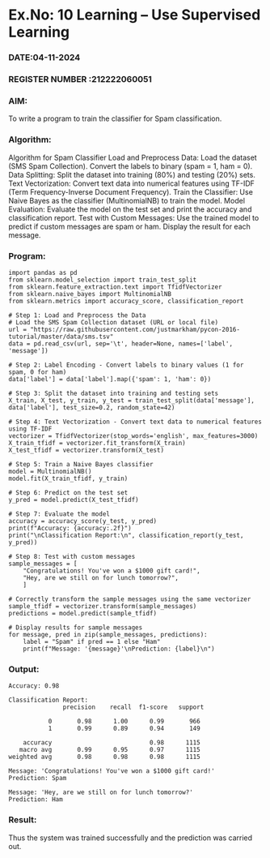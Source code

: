 # Ex.No: 10 Learning – Use Supervised Learning  
### DATE:04-11-2024                                                                            
### REGISTER NUMBER :212222060051
### AIM: 
To write a program to train the classifier for Spam classification.
###  Algorithm:
Algorithm for Spam Classifier
Load and Preprocess Data:
Load the dataset (SMS Spam Collection).
Convert the labels to binary (spam = 1, ham = 0).
Data Splitting:
Split the dataset into training (80%) and testing (20%) sets.
Text Vectorization:
Convert text data into numerical features using TF-IDF (Term Frequency-Inverse Document Frequency).
Train the Classifier:
Use Naive Bayes as the classifier (MultinomialNB) to train the model.
Model Evaluation:
Evaluate the model on the test set and print the accuracy and classification report.
Test with Custom Messages:
Use the trained model to predict if custom messages are spam or ham.
Display the result for each message.

### Program:
```
import pandas as pd
from sklearn.model_selection import train_test_split
from sklearn.feature_extraction.text import TfidfVectorizer
from sklearn.naive_bayes import MultinomialNB
from sklearn.metrics import accuracy_score, classification_report

# Step 1: Load and Preprocess the Data
# Load the SMS Spam Collection dataset (URL or local file)
url = "https://raw.githubusercontent.com/justmarkham/pycon-2016-tutorial/master/data/sms.tsv"
data = pd.read_csv(url, sep='\t', header=None, names=['label', 'message'])

# Step 2: Label Encoding - Convert labels to binary values (1 for spam, 0 for ham)
data['label'] = data['label'].map({'spam': 1, 'ham': 0})

# Step 3: Split the dataset into training and testing sets
X_train, X_test, y_train, y_test = train_test_split(data['message'], data['label'], test_size=0.2, random_state=42)

# Step 4: Text Vectorization - Convert text data to numerical features using TF-IDF
vectorizer = TfidfVectorizer(stop_words='english', max_features=3000)
X_train_tfidf = vectorizer.fit_transform(X_train)
X_test_tfidf = vectorizer.transform(X_test)

# Step 5: Train a Naive Bayes classifier
model = MultinomialNB()
model.fit(X_train_tfidf, y_train)

# Step 6: Predict on the test set
y_pred = model.predict(X_test_tfidf)

# Step 7: Evaluate the model
accuracy = accuracy_score(y_test, y_pred)
print(f"Accuracy: {accuracy:.2f}")
print("\nClassification Report:\n", classification_report(y_test, y_pred))

# Step 8: Test with custom messages
sample_messages = [
    "Congratulations! You've won a $1000 gift card!",
    "Hey, are we still on for lunch tomorrow?",
    ]

# Correctly transform the sample messages using the same vectorizer
sample_tfidf = vectorizer.transform(sample_messages)
predictions = model.predict(sample_tfidf)

# Display results for sample messages
for message, pred in zip(sample_messages, predictions):
    label = "Spam" if pred == 1 else "Ham"
    print(f"Message: '{message}'\nPrediction: {label}\n")
```

### Output:
```
Accuracy: 0.98

Classification Report:
               precision    recall  f1-score   support

           0       0.98      1.00      0.99       966
           1       0.99      0.89      0.94       149

    accuracy                           0.98      1115
   macro avg       0.99      0.95      0.97      1115
weighted avg       0.98      0.98      0.98      1115

Message: 'Congratulations! You've won a $1000 gift card!'
Prediction: Spam

Message: 'Hey, are we still on for lunch tomorrow?'
Prediction: Ham

```
### Result:
Thus the system was trained successfully and the prediction was carried out.
